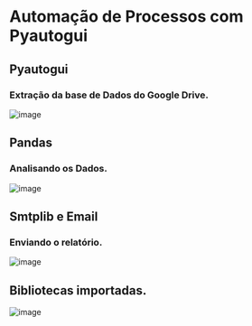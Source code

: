 # Automação de Processos com Pyautogui


## Pyautogui
### Extração da base de Dados do Google Drive.

![image](https://user-images.githubusercontent.com/66637868/128887276-56341a15-7161-4630-a94f-ac234b7d252f.png)


## Pandas
### Analisando os Dados.

![image](https://user-images.githubusercontent.com/66637868/128887303-abd25ea6-0fbb-40b0-add9-729f48a938bf.png)



## Smtplib e Email
### Enviando o relatório.

![image](https://user-images.githubusercontent.com/66637868/128887359-4016231e-80bf-4357-b9b4-b79b094cac84.png)




## Bibliotecas importadas.

![image](https://user-images.githubusercontent.com/66637868/128884795-629e5053-092d-4475-9d77-67a3ed7a33ac.png)

